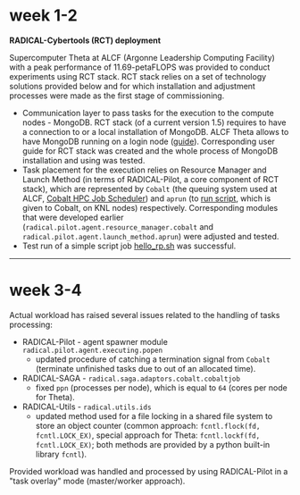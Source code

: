 # week 1-2

**RADICAL-Cybertools (RCT) deployment**

Supercomputer Theta at ALCF (Argonne Leadership Computing Facility) with a peak 
performance of 11.69-petaFLOPS was provided to conduct experiments using RCT 
stack. RCT stack relies on a set of technology solutions provided below and for 
which installation and adjustment processes were made as the first stage of 
commissioning.

- Communication layer to pass tasks for the execution to the compute nodes - 
MongoDB. RCT stack (of a current version 1.5) requires to have a connection to 
or a local installation of MongoDB. ALCF Theta allows to have MongoDB running on
a login node ([guide](https://www.alcf.anl.gov/support-center/theta/mongodb)). 
Corresponding user guide for RCT stack was created and the whole process of 
MongoDB installation and using was tested.
- Task placement for the execution relies on Resource Manager and Launch Method 
(in terms of RADICAL-Pilot, a core component of RCT stack), which are 
represented by `Cobalt` (the queuing system used at ALCF, [Cobalt HPC Job 
Scheduler](https://xgitlab.cels.anl.gov/aig-public/cobalt)) and `aprun` (to [run
script](https://www.alcf.anl.gov/support-center/theta/running-jobs-and-submission-scripts),
which is given to Cobalt, on KNL nodes) respectively. Corresponding modules that 
were developed earlier (`radical.pilot.agent.resource_manager.cobalt` and 
`radical.pilot.agent.launch_method.aprun`) were adjusted and tested.
- Test run of a simple script job 
[hello_rp.sh](https://github.com/radical-cybertools/radical.pilot/blob/master/examples/hello_rp.sh) 
was successful.

---

# week 3-4

Actual workload has raised several issues related to the handling of tasks
processing: 

- RADICAL-Pilot - agent spawner module `radical.pilot.agent.executing.popen`
    - updated procedure of catching a termination signal from `Cobalt` 
     (terminate unfinished tasks due to out of an allocated time).
- RADICAL-SAGA - `radical.saga.adaptors.cobalt.cobaltjob`
    - fixed `ppn` (processes per node), which is equal to `64` (cores per node 
    for Theta).
- RADICAL-Utils - `radical.utils.ids`
    - updated method used for a file locking in a shared file system to store
     an object counter (common approach: `fcntl.flock(fd, fcntl.LOCK_EX)`, 
     special approach for Theta: `fcntl.lockf(fd, fcntl.LOCK_EX)`; both methods
     are provided by a python built-in library `fcntl`).

Provided workload was handled and processed by using RADICAL-Pilot in a "task 
overlay" mode (master/worker approach).
